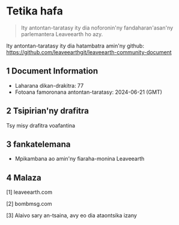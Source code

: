 # Tetika hafa

>Ity antontan-taratasy ity dia noforonin'ny fandaharan'asan'ny parlemantera Leaveearth ho azy.

Ity antontan-taratasy ity dia hatambatra amin'ny github: https://github.com/leaveearthgit/leaveearth-community-document

## 1 Document Information

- Laharana dikan-drakitra: 77
- Fotoana famoronana antontan-taratasy: 2024-06-21 (GMT)

## 2 Tsipirian'ny drafitra

Tsy misy drafitra voafantina

## 3 fankatelemana
* Mpikambana ao amin'ny fiaraha-monina Leaveearth

## 4 Malaza
[1] leaveearth.com

[2] bombmsg.com

[3] Alaivo sary an-tsaina, avy eo dia ataontsika izany